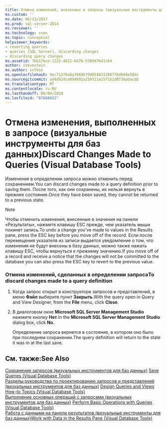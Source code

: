 ```yaml
---
title: Отмена изменений, внесенных в запросы (визуальные инструменты для баз данных) | Документация Майкрософт
ms.custom: ''
ms.date: 06/13/2017
ms.prod: sql-server-2014
ms.reviewer: ''
ms.technology: ssms
ms.topic: conceptual
helpviewer_keywords:
- reverting queries
- queries [SQL Server], discarding changes
- discarding query changes
ms.assetid: 7bb17ece-1222-4622-b476-5789d7641c64
author: stevestein
ms.author: sstein
ms.openlocfilehash: 9ec712f0a8a708db79d054833180776d604e58dc
ms.sourcegitcommit: ad4d92dce894592a259721a1571b1d8736abacdb
ms.translationtype: MT
ms.contentlocale: ru-RU
ms.lasthandoff: 08/04/2020
ms.locfileid: "87668022"
---
```

# <a name="discard-changes-made-to-queries-visual-database-tools"></a><span data-ttu-id="f86af-102">Отмена изменения, выполненных в запросе (визуальные инструменты для баз данных)</span><span class="sxs-lookup"><span data-stu-id="f86af-102">Discard Changes Made to Queries (Visual Database Tools)</span></span>
  <span data-ttu-id="f86af-103">Изменения в определении запроса можно отменить перед сохранением.</span><span class="sxs-lookup"><span data-stu-id="f86af-103">You can discard changes made to a query definition prior to saving them.</span></span> <span data-ttu-id="f86af-104">После того, как они сохранены, их нельзя вернуть в прежнее состояние.</span><span class="sxs-lookup"><span data-stu-id="f86af-104">Once they have been saved, they cannot be returned to a previous state.</span></span>  
  
> [!NOTE]  
>  <span data-ttu-id="f86af-105">Чтобы отменить изменения, внесенные в значения на панели «Результаты», нажмите клавишу ESC прежде, чем указатель мыши покинет запись.</span><span class="sxs-lookup"><span data-stu-id="f86af-105">To undo a change you've made to values in the Results pane, press the ESC key before you move off of the record.</span></span> <span data-ttu-id="f86af-106">Если после перемещения указателя из записи выдается уведомление о том, что изменения не будут внесены в базу данных, можно также нажать клавишу ESC, чтобы вернуться к прежнему значению.</span><span class="sxs-lookup"><span data-stu-id="f86af-106">If you move off of a record and receive a notice that the changes will not be committed to the database you can also press the ESC key to revert to the previous value.</span></span>  
  
### <a name="to-discard-changes-made-to-a-query-definition"></a><span data-ttu-id="f86af-107">Отмена изменений, сделанных в определении запроса</span><span class="sxs-lookup"><span data-stu-id="f86af-107">To discard changes made to a query definition</span></span>  
  
1.  <span data-ttu-id="f86af-108">Когда запрос открыт в конструкторе запросов и представлений, в меню **Файл** выберите пункт **Закрыть**.</span><span class="sxs-lookup"><span data-stu-id="f86af-108">With the query open in Query and View Designer, from the **File** menu, click **Close**.</span></span>  
  
2.  <span data-ttu-id="f86af-109">В диалоговом окне **Microsoft SQL Server Management Studio** нажмите кнопку **Нет**.</span><span class="sxs-lookup"><span data-stu-id="f86af-109">In the **Microsoft SQL Server Management Studio** dialog box, click **No**.</span></span>  
  
     <span data-ttu-id="f86af-110">Определение запроса вернется в состояние, в котором оно было при последнем сохранении.</span><span class="sxs-lookup"><span data-stu-id="f86af-110">The query definition will return to the state it was in at the last save.</span></span>  
  
## <a name="see-also"></a><span data-ttu-id="f86af-111">См. также:</span><span class="sxs-lookup"><span data-stu-id="f86af-111">See Also</span></span>  
 <span data-ttu-id="f86af-112">[Сохранение запросов &#40;визуальных инструментов для баз данных&#41;](visual-database-tools.md) </span><span class="sxs-lookup"><span data-stu-id="f86af-112">[Save Queries &#40;Visual Database Tools&#41;](visual-database-tools.md) </span></span>  
 <span data-ttu-id="f86af-113">[Разделы руководства по проектированию запросов и представлений &#40;визуальных инструментов для баз данных&#41;](design-queries-and-views-how-to-topics-visual-database-tools.md) </span><span class="sxs-lookup"><span data-stu-id="f86af-113">[Design Queries and Views How-to Topics &#40;Visual Database Tools&#41;](design-queries-and-views-how-to-topics-visual-database-tools.md) </span></span>  
 <span data-ttu-id="f86af-114">[Выполнение основных операций с запросами &#40;визуальных инструментов для баз данных&#41;](perform-basic-operations-with-queries-visual-database-tools.md) </span><span class="sxs-lookup"><span data-stu-id="f86af-114">[Perform Basic Operations with Queries &#40;Visual Database Tools&#41;](perform-basic-operations-with-queries-visual-database-tools.md) </span></span>  
 [<span data-ttu-id="f86af-115">Работа с данными на панели результатов (визуальные инструменты для баз данных)</span><span class="sxs-lookup"><span data-stu-id="f86af-115">Work with Data in the Results Pane &#40;Visual Database Tools&#41;</span></span>](results-pane-visual-database-tools.md)  
  
  
